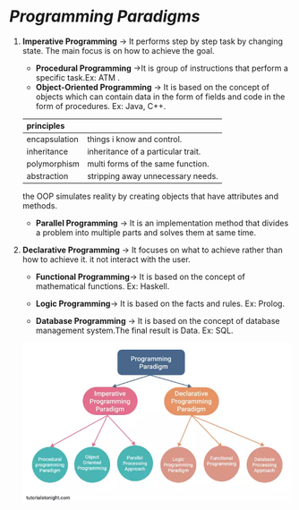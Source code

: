 # *Programming Paradigms*
1. **Imperative Programming** 
   -> It performs step by step task by changing state. The main focus is on how to achieve the goal.
	- **Procedural Programming** ->It is group of instructions that perform a specific task.Ex: ATM .
	- **Object-Oriented Programming** -> It is based on the concept of objects which can contain 
	 data in the form of fields and code in the form of procedures. Ex: Java, C++.
	
	

	
	|principles|              |
    |-----------|-------------|
	|encapsulation|things i know and control.|
	|inheritance|inheritance of a particular trait.|
	|polymorphism|multi forms of the same function.|
	|abstraction|stripping away unnecessary needs.|

     the OOP simulates reality by creating objects that have attributes and methods.
	
	- **Parallel Programming** -> It is an implementation method that divides a problem into multiple parts and solves them at same time.
	
2. **Declarative Programming** -> It focuses on what to achieve rather than how to achieve it. it not interact with the user.
	- **Functional Programming**-> It is based on the concept of mathematical functions. Ex: Haskell.
	- **Logic Programming**-> It is based on the facts and rules. Ex: Prolog.
	
	- **Database Programming** -> It is based on the concept of database management system.The final result is Data. Ex: SQL.



	![Programming Paradigms](.\Basics\image\ProgrammingParadigms.png)
